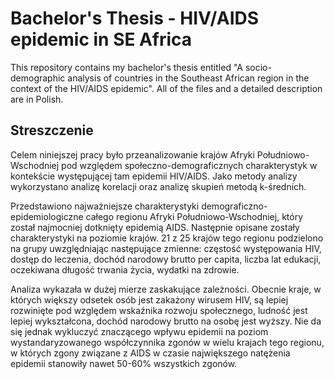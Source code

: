 # Bachelor's Thesis - HIV/AIDS epidemic in SE Africa
This repository contains my bachelor's thesis entitled "A socio-demographic analysis of countries in the Southeast African region in the context of the HIV/AIDS epidemic".
All of the files and a detailed description are in Polish.

## Streszczenie

Celem niniejszej pracy było przeanalizowanie krajów Afryki Południowo-Wschodniej pod względem społeczno-demograficznych charakterystyk w kontekście występującej tam epidemii HIV/AIDS. Jako metody analizy wykorzystano analizę korelacji oraz analizę skupień metodą k-średnich.

Przedstawiono najważniejsze charakterystyki demograficzno-epidemiologiczne całego regionu Afryki Południowo-Wschodniej, który został najmocniej dotknięty epidemią AIDS. Następnie opisane zostały charakterystyki na poziomie krajów. 21 z 25 krajów tego regionu podzielono na grupy uwzględniając następujące zmienne: częstość występowania HIV, dostęp do leczenia, dochód narodowy brutto per capita, liczba lat edukacji, oczekiwana długość trwania życia, wydatki na zdrowie.

Analiza wykazała w dużej mierze zaskakujące zależności. Obecnie kraje, w których większy odsetek osób jest zakażony wirusem HIV, są lepiej rozwinięte pod względem wskaźnika rozwoju społecznego, ludność jest lepiej wykształcona, dochód narodowy brutto na osobę jest wyższy. Nie da się jednak wykluczyć znaczącego wpływu epidemii na poziom wystandaryzowanego współczynnika zgonów w wielu krajach tego regionu, w których zgony związane z AIDS w czasie największego natężenia epidemii stanowiły nawet 50-60% wszystkich zgonów.
